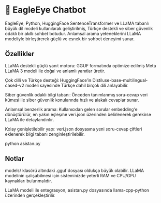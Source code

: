 # 🦅 EagleEye Chatbot

EagleEye, Python, HuggingFace SentenceTransformer ve LLaMA tabanlı büyük dil modeli kullanılarak geliştirilmiş, Türkçe destekli ve siber güvenlik odaklı bir akıllı sohbet botudur. Anlamsal arama yeteneklerini LLaMA modeliyle birleştirerek güçlü ve esnek bir sohbet deneyimi sunar.

## Özellikler

LLaMA destekli güçlü yanıt motoru:
GGUF formatında optimize edilmiş Meta LLaMA 3 modeli ile doğal ve anlamlı yanıtlar üretir.

Çok dilli ve Türkçe desteği:
HuggingFace’in Distiluse-base-multilingual-cased-v2 modeli sayesinde Türkçe dahil birçok dili anlayabilir.

Siber güvenlik odaklı bilgi tabanı:
Önceden tanımlanmış soru-cevap veri kümesi ile siber güvenlik konularında hızlı ve alakalı cevaplar sunar.

Anlamsal benzerlik arama:
Kullanıcıdan gelen sorular embedding'e dönüştürülür, en yakın eşleşme veri.json üzerinden belirlenerek gerekirse LLaMA ile detaylandırılır.

Kolay genişletilebilir yapı:
veri.json dosyasına yeni soru-cevap çiftleri eklenerek bilgi tabanı zenginleştirilebilir.

python asistan.py

## Notlar

models/ klasörü altındaki .gguf dosyası oldukça büyük olabilir. LLaMA modelinin çalışabilmesi için sisteminizde yeterli RAM ve CPU/GPU kaynakları bulunmalıdır.

LLaMA modeli ile entegrasyon, asistan.py dosyasında llama-cpp-python üzerinden gerçekleştirilir.
